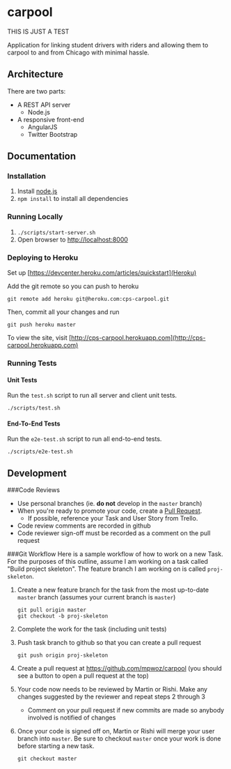 # carpool

THIS IS JUST A TEST

Application for linking student drivers with riders
and allowing them to carpool to and from Chicago 
with minimal hassle. 


## Architecture

There are two parts:
* A REST API server
    - Node.js
* A responsive front-end
    - AngularJS
    - Twitter Bootstrap


## Documentation

### Installation

1. Install [node.js](http://nodejs.org/)
2. `npm install` to install all dependencies

### Running Locally

1. `./scripts/start-server.sh`
2. Open browser to [http://localhost:8000](http://localhost:8000)

### Deploying to Heroku

Set up [https://devcenter.heroku.com/articles/quickstart](Heroku)

Add the git remote so you can push to heroku 

`git remote add heroku git@heroku.com:cps-carpool.git`

Then, commit all your changes and run 

`git push heroku master`

To view the site, visit [http://cps-carpool.herokuapp.com](http://cps-carpool.herokuapp.com)

### Running Tests

#### Unit Tests

Run the `test.sh` script to run all server and client unit tests.

`./scripts/test.sh`

#### End-To-End Tests

Run the `e2e-test.sh` script to run all end-to-end tests.

`./scripts/e2e-test.sh`



## Development

###Code Reviews
- Use personal branches (ie. __do not__ develop in the `master` branch)
- When you're ready to promote your code, create a [Pull Request](https://help.github.com/articles/using-pull-requests).
    - If possible, reference your Task and User Story from Trello.
- Code review comments are recorded in github
- Code reviewer sign-off must be recorded as a comment on the pull request

###Git Workflow
Here is a sample workflow of how to work on a new Task.
For the purposes of this outline, assume I am working on a task called "Build project skeleton".
The feature branch I am working on is called `proj-skeleton`.

1. Create a new feature branch for the task from the most up-to-date `master` branch (assumes your current branch is `master`)

    ```
    git pull origin master
    git checkout -b proj-skeleton
    ```

2. Complete the work for the task (including unit tests)
3. Push task branch to github so that you can create a pull request

    ```
    git push origin proj-skeleton
    ```

4. Create a pull request at https://github.com/mpwoz/carpool (you should see a button to open a pull request at the top)
5. Your code now needs to be reviewed by Martin or Rishi. Make any changes suggested by the reviewer and repeat steps 2 through 3
    - Comment on your pull request if new commits are made so anybody involved is notified of changes
6. Once your code is signed off on, Martin or Rishi will merge your user branch into `master`. Be sure to checkout `master` once your work is done before starting a new task.

    ```
    git checkout master
    ```
